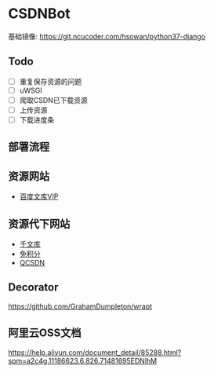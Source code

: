 # CSDNBot

基础镜像: https://git.ncucoder.com/hsowan/python37-django



## Todo

* [ ] 重复保存资源的问题
* [ ] uWSGI
* [ ] 爬取CSDN已下载资源
* [ ] 上传资源
* [ ] 下载进度条

## 部署流程

## 资源网站

* [百度文库VIP](https://wenku.baidu.com/ndvipmember/browse/vipprivilege)

## 资源代下网站

* [千文库](http://a.1000wk.com/)
* [免积分](http://www.itziy.com/)
* [QCSDN](http://qcsdn.com/)

## Decorator

https://github.com/GrahamDumpleton/wrapt

## 阿里云OSS文档

https://help.aliyun.com/document_detail/85288.html?spm=a2c4g.11186623.6.826.71481695EDNlhM
